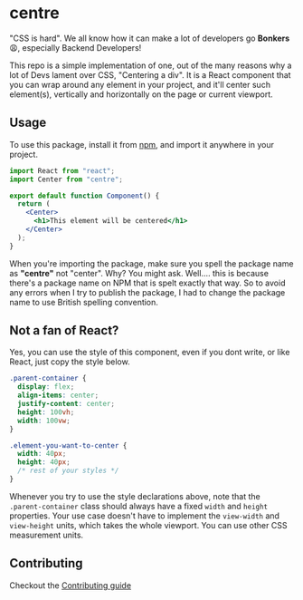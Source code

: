# centre

"CSS is hard". We all know how it can make a lot of developers go **Bonkers** 😩, especially Backend Developers!

This repo is a simple implementation of one, out of the many reasons why a lot of Devs lament over CSS, "Centering a div". It is a React component that you can wrap around any element in your project, and it'll center such element(s), vertically and horizontally on the page or current viewport.

## Usage

To use this package, install it from [npm](https://npmjs.com/package/centre), and import it anywhere in your project.

```jsx
import React from "react";
import Center from "centre";

export default function Component() {
  return (
    <Center>
      <h1>This element will be centered</h1>
    </Center>
  );
}
```

When you're importing the package, make sure you spell the package name as **"centre"** not "center". Why? You might ask. Well.... this is because there's a package name on NPM that is spelt exactly that way. So to avoid any errors when I try to publish the package, I had to change the package name to use British spelling convention.

## Not a fan of React?

Yes, you can use the style of this component, even if you dont write, or like React, just copy the style below.

```css
.parent-container {
  display: flex;
  align-items: center;
  justify-content: center;
  height: 100vh;
  width: 100vw;
}

.element-you-want-to-center {
  width: 40px;
  height: 40px;
  /* rest of your styles */
}
```

Whenever you try to use the style declarations above, note that the `.parent-container` class should always have a fixed `width` and `height` properties. Your use case doesn't have to implement the `view-width` and `view-height` units, which takes the whole viewport. You can use other CSS measurement units.

## Contributing

Checkout the [Contributing guide](CONTRIBUTING.md)
